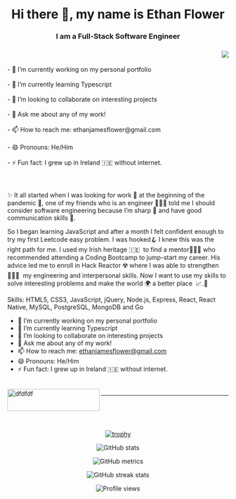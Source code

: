 <div align="center">
<h1> Hi there 👋, my name is Ethan Flower <h3> I am a Full-Stack Software Engineer<h3> </h1>
</div>
<img align="right" src="https://media.giphy.com/media/qgQUggAC3Pfv687qPC/giphy.gif" />
<br>
<br>
- 🔭 I’m currently working on my personal portfolio <br><br>
- 🌱 I’m currently learning Typescript <br><br>
- 👯 I’m looking to collaborate on interesting projects <br><br>
- 💬 Ask me about any of my work! <br><br>
- 📫 How to reach me: ethanjamesflower@gmail.com <br><br>
- 😄 Pronouns: He/Him <br><br>
- ⚡ Fun fact: I grew up in Ireland 🇮🇪 without internet.
<br><br><br><br>
✨ It all started when I was looking for work 👔 at the beginning of the pandemic 🦠, 
one of my friends who is an engineer 👨🏾‍💻 told me I should consider software engineering because I’m sharp 🔪 and have good communication skills 📡. 

So I began learning JavaScript and after a month I felt confident enough to try my first Leetcode easy problem. I was hooked🪝 I knew this was the right path for me. I used my Irish heritage 🇮🇪  to find a mentor👨🏼‍🦳 who recommended attending a Coding Bootcamp to jump-start my career. His advice led me to enroll in Hack Reactor ☢️ where I was able to strengthen 🏋🏻‍♂️  my engineering and interpersonal skills. Now I want to use my skills to solve interesting problems and make the world 🌍  a better place  📈.🚀


Skills: HTML5, CSS3, JavaScript, jQuery, Node.js, Express, React, React Native, MySQL, PostgreSQL, MongoDB and Go

- 🔭 I’m currently working on my personal portfolio 
- 🌱 I’m currently learning Typescript 
- 👯 I’m looking to collaborate on interesting projects 
- 💬 Ask me about any of my work! 
- 📫 How to reach me: ethanjamesflower@gmail.com 
- 😄 Pronouns: He/Him 
- ⚡ Fun fact: I grew up in Ireland 🇮🇪 without internet. 
<br>
<a href="https://www.buymeacoffee.com/ethanflower1"> <img align="left" src="https://cdn.buymeacoffee.com/buttons/v2/default-yellow.png" height="50" width="210" alt="dfdfdf" /></a>
<hr>

<div align="center">

<br>
<br>
<br>


[![trophy](https://github-profile-trophy.vercel.app/?username=EthanFlower1)](https://github.com/ryo-ma/github-profile-trophy)

![GitHub stats](https://github-readme-stats.vercel.app/api?username=EthanFlower1&show_icons=true&count_private=true)  

![GitHub metrics](https://metrics.lecoq.io/EthanFlower1)  

![GitHub streak stats](https://github-readme-streak-stats.herokuapp.com/?user=EthanFlower1)  

![Profile views](https://gpvc.arturio.dev/EthanFlower1)  
</div>
